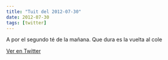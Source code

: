 ```yaml
---
title: "Tuit del 2012-07-30"
date: 2012-07-30
tags: [twitter]
---
```


A por el segundo té de la mañana. Que dura es la vuelta al cole



[Ver en Twitter](https://twitter.com/i/web/status/229896080307941376)
